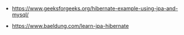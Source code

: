 
- https://www.geeksforgeeks.org/hibernate-example-using-jpa-and-mysql/

- https://www.baeldung.com/learn-jpa-hibernate
